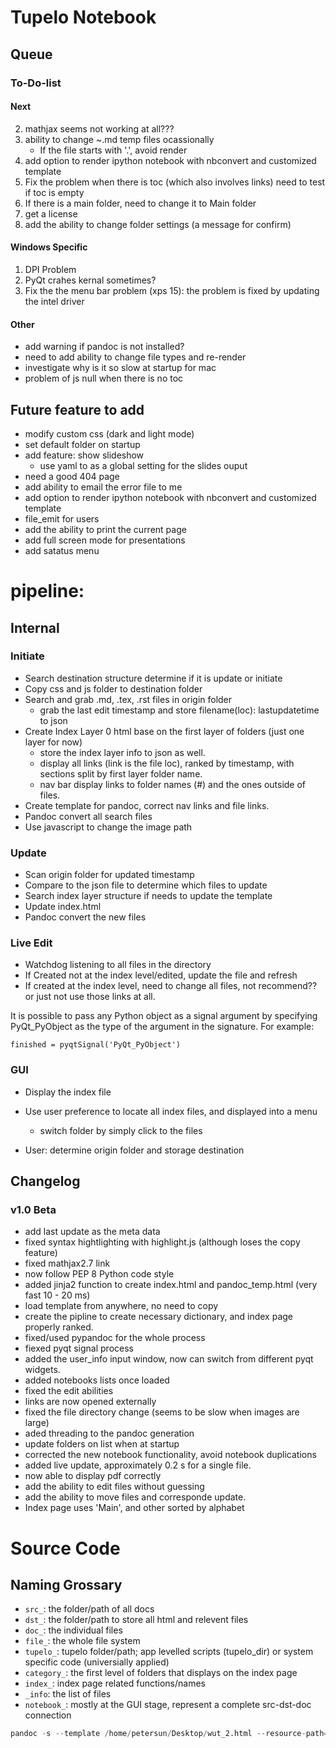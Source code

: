 # Tupelo Notebook

## Queue

### To-Do-list

#### Next

2. mathjax seems not working at all???
3. ability to change ~.md temp files ocassionally
    - If the file starts with '.', avoid render
4. add option to render ipython notebook with nbconvert and customized template
6. Fix the problem when there is toc (which also involves links) need to test if toc is empty
7. If there is a main folder, need to change it to Main folder
8. get a license
9. add the ability to change folder settings (a message for confirm)

#### Windows Specific

1. DPI Problem
2. PyQt crahes kernal sometimes?
3. Fix the the menu bar problem (xps 15): the problem is fixed by updating the intel driver 

#### Other
- add warning if pandoc is not installed?
- need to add ability to change file types and re-render 
- investigate why is it so slow at startup for mac
- problem of js null when there is no toc 

## Future feature to add
- modify custom css (dark and light mode)
- set default folder on startup
- add feature: show slideshow
    - use yaml to as a global setting for the slides ouput
- need a good 404 page 
- add ability to email the error file to me
- add option to render ipython notebook with nbconvert and customized template
- file_emit for users
- add the ability to print the current page
- add full screen mode for presentations
- add satatus menu

# pipeline:

## Internal

### Initiate
- Search destination structure determine if it is update or initiate
- Copy css and js folder to destination folder
- Search and grab .md, .tex, .rst files in origin folder
    - grab the last edit timestamp and store filename(loc): lastupdatetime to json
- Create Index Layer 0 html base on the first layer of folders (just one layer for now)
    - store the index layer info to json as well.
    - display all links (link is the file loc), ranked by timestamp, with sections split by first layer folder name. 
    - nav bar display links to folder names (#) and the ones outside of files.
- Create template for pandoc, correct nav links and file links. 
- Pandoc convert all search files
- Use javascript to change the image path

### Update

- Scan origin folder for updated timestamp
- Compare to the json file to determine which files to update
- Search index layer structure if needs to update the template
- Update index.html
- Pandoc convert the new files

### Live Edit

- Watchdog listening to all files in the directory
- If Created not at the index level/edited, update the file and refresh
- If created at the index level, need to change all files, not recommend?? or just not use those links at all.

It is possible to pass any Python object as a signal argument by specifying PyQt_PyObject as the type of the argument in the signature. For example:

`finished = pyqtSignal('PyQt_PyObject')`

### GUI
- Display the index file
- Use user preference to locate all index files, and displayed into a menu
    - switch folder by simply click to the files

- User: determine origin folder and storage destination 

## Changelog

### v1.0 Beta

- add last update as the meta data
- fixed syntax hightlighting with highlight.js (although loses the copy feature)
- fixed mathjax2.7 link
- now follow PEP 8 Python code style
- added jinja2 function to create index.html and pandoc_temp.html (very fast 10 - 20 ms)
- load template from anywhere, no need to copy
- create the pipline to create necessary dictionary, and index page properly ranked.
- fixed/used pypandoc for the whole process
- fiexed pyqt signal process
- added the user_info input window, now can switch from different pyqt widgets.
- added notebooks lists once loaded
- fixed the edit abilities
- links are now opened externally
- fixed the file directory change (seems to be slow when images are large)
- aded threading to the pandoc generation
- update folders on list when at startup
- corrected the new notebook functionality, avoid notebook duplications
- added live update, approximately 0.2 s for a single file.
- now able to display pdf correctly
- add the ability to edit files without guessing
- add the ability to move files and corresponde update.
- Index page uses 'Main', and other sorted by alphabet


# Source Code

## Naming Grossary

- `src_`: the folder/path of all docs
- `dst_`: the folder/path to store all html and relevent files
- `doc_`: the individual files
- `file_`: the whole file system
- `tupelo_`: tupelo folder/path; app levelled scripts (tupelo_dir) or system specific code (universially applied)
- `category_`: the first level of folders that displays on the index page
- `index_`: index page related functions/names
- `_info`: the list of files 
- `notebook_`: mostly at the GUI stage, represent a complete src-dst-doc connection


```python
pandoc -s --template /home/petersun/Desktop/wut_2.html --resource-path=/home/petersun/Dropbox/Ocelot --no-highlight --toc -M update='time time time' -o rt.html /home/petersun/Dropbox/Ocelot/rt.md
```